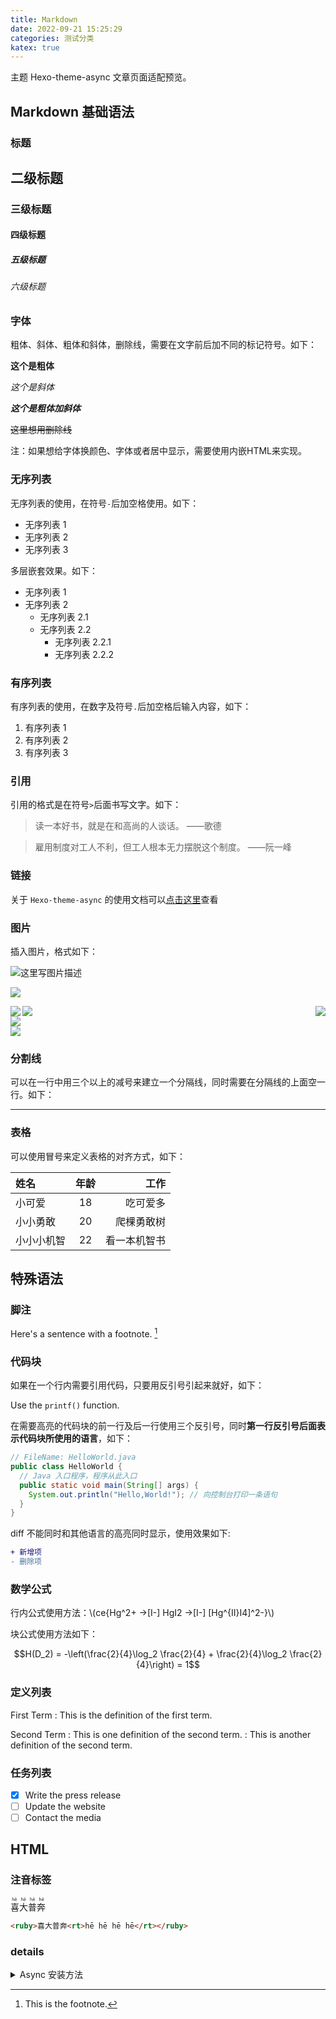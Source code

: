```yaml
---
title: Markdown
date: 2022-09-21 15:25:29
categories: 测试分类
katex: true
---
```


主题 Hexo-theme-async 文章页面适配预览。
<!--more-->

## Markdown 基础语法 

###  标题

## 二级标题

### 三级标题

#### 四级标题

##### 五级标题

###### 六级标题

### 字体

粗体、斜体、粗体和斜体，删除线，需要在文字前后加不同的标记符号。如下：

**这个是粗体**

*这个是斜体*

***这个是粗体加斜体***

~~这里想用删除线~~

注：如果想给字体换颜色、字体或者居中显示，需要使用内嵌HTML来实现。

### 无序列表

无序列表的使用，在符号`-`后加空格使用。如下：

- 无序列表 1
- 无序列表 2
- 无序列表 3

多层嵌套效果。如下：

- 无序列表 1
- 无序列表 2
  - 无序列表 2.1
  - 无序列表 2.2
    - 无序列表 2.2.1
    - 无序列表 2.2.2


### 有序列表

有序列表的使用，在数字及符号`.`后加空格后输入内容，如下：

1. 有序列表 1
2. 有序列表 2
3. 有序列表 3

### 引用

引用的格式是在符号`>`后面书写文字。如下：

> 读一本好书，就是在和高尚的人谈话。 ——歌德

> 雇用制度对工人不利，但工人根本无力摆脱这个制度。 ——阮一峰

### 链接

关于 `Hexo-theme-async` 的使用文档可以[点击这里](https://hexo-theme-async.imalun.com)查看

### 图片

插入图片，格式如下：

![这里写图片描述](https://hexo-theme-async.imalun.com/github_star.png)

![](https://markdown.com.cn/images/i-am-svg.svg)

<img src="https://hexo-theme-async.imalun.com/github_star.png" align="left">
<img src="https://hexo-theme-async.imalun.com/github_star.png" align="right">

<div class="row">
  <div class="col-lg-4">
    <img src="https://hexo-theme-async.imalun.com/github_star.png">
  </div>
  <div class="col-lg-4">
    <img src="https://hexo-theme-async.imalun.com/github_star.png">
  </div>
  <div class="col-lg-4">
    <img src="https://hexo-theme-async.imalun.com/github_star.png">
  </div>
<div>

### 分割线

可以在一行中用三个以上的减号来建立一个分隔线，同时需要在分隔线的上面空一行。如下：

---

### 表格

可以使用冒号来定义表格的对齐方式，如下：

| 姓名   | 年龄 |     工作 |
| :----- | :--: | -------: |
| 小可爱 |  18  | 吃可爱多 |
| 小小勇敢 |  20  | 爬棵勇敢树 |
| 小小小机智 |  22  | 看一本机智书 |


## 特殊语法

### 脚注

Here's a sentence with a footnote. [^1]
[^1]: This is the footnote.

### 代码块

如果在一个行内需要引用代码，只要用反引号引起来就好，如下：

Use the `printf()` function.

在需要高亮的代码块的前一行及后一行使用三个反引号，同时**第一行反引号后面表示代码块所使用的语言**，如下：

```java
// FileName: HelloWorld.java
public class HelloWorld {
  // Java 入口程序，程序从此入口
  public static void main(String[] args) {
    System.out.println("Hello,World!"); // 向控制台打印一条语句
  }
}
```

diff 不能同时和其他语言的高亮同时显示，使用效果如下:

```diff
+ 新增项
- 删除项
```

### 数学公式

行内公式使用方法：\\(ce{Hg^2+ ->[I-] HgI2 ->[I-] [Hg^{II}I4]^2-}\\)

块公式使用方法如下：

$$H(D_2) = -\left(\frac{2}{4}\log_2 \frac{2}{4} + \frac{2}{4}\log_2 \frac{2}{4}\right) = 1$$


### 定义列表

First Term
: This is the definition of the first term.

Second Term
: This is one definition of the second term.
: This is another definition of the second term.

### 任务列表

- [x] Write the press release
- [ ] Update the website
- [ ] Contact the media

## HTML
### 注音标签

<ruby>喜大普奔<rt>hē hē hē hē</rt></ruby>

``` html
<ruby>喜大普奔<rt>hē hē hē hē</rt></ruby>
```

### details
<details>
  <summary>Async 安装方法</summary>

进入您的 Hexo 博客根目录，执行：

``` bash
npm i hexo-theme-async@latest
```
</details>